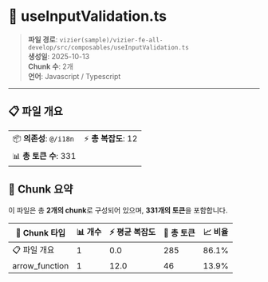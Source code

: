 # 📄 useInputValidation.ts

> **파일 경로**: `vizier(sample)/vizier-fe-all-develop/src/composables/useInputValidation.ts`  
> **생성일**: 2025-10-13  
> **Chunk 수**: 2개  
> **언어**: Javascript / Typescript
---


## 📋 파일 개요

| | |
|--|--|
| 📦 **의존성**: `@/i18n` | ⚡ **총 복잡도**: 12 |
| 📊 **총 토큰 수**: 331 |  |






## 🧩 Chunk 요약

이 파일은 총 **2개의 chunk**로 구성되어 있으며, **331개의 토큰**을 포함합니다.

| 🧩 Chunk 타입 | 📊 개수 | ⚡ 평균 복잡도 | 📝 총 토큰 | 📈 비율 |
|---------------|--------|-------------|----------|--------|
| 📋 파일 개요 | 1 | 0.0 | 285 | 86.1% |
| arrow_function | 1 | 12.0 | 46 | 13.9% |

